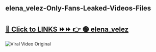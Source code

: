 
 ## elena_velez-Only-Fans-Leaked-Videos-Files

# <h2><a href="https://mediaupload.pro?elena_velez">🔗 Click to LINKS ⏩⏩ 👉 🟢 elena_velez </a></h2>

<a href="https://mediaupload.pro?elena_velez" rel="nofollow" data-target="animated-image.originalLink"><img src="https://i.ibb.co.com/xMMVF88/686577567.gif" alt="Viral Video Original" style="max-width: 100%; display: inline-block;" data-target="animated-image.originalImage"></a>